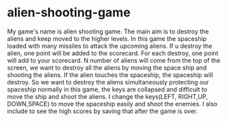 # alien-shooting-game
My game's name is alien shooting game. The main aim is to destroy the aliens and keep moved to the higher levels. In this game the spaceship loaded with many missiles to attack the upcoming aliens. If u destroy the alien, one point will be added to the scorecard. For each destroy, one point will add to your scorecard. N number of aliens will come from the top of the screen, we want to destroy all the aliens by moving the space ship and shooting the aliens. If the alien touches the spaceship, the spaceship will destroy. So we want to destroy the aliens simultaneously protecting our spaceship normally in this game, the keys are collapsed and difficult to move the ship and shoot the aliens. I change the keys(LEFT, RIGHT,UP, DOWN,SPACE) to move the spaceship easily and shoot the enemies. I also include to see the high scores by saving that after the game is over.
